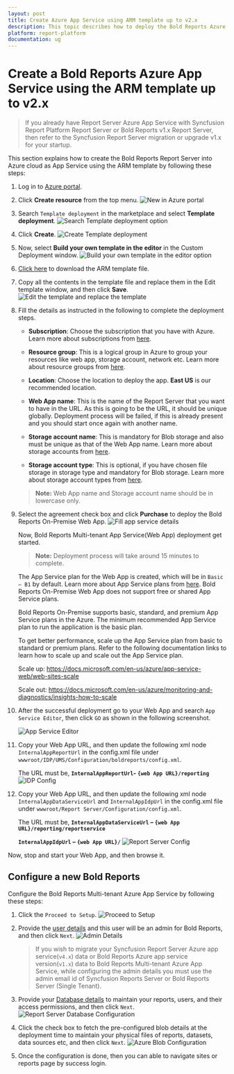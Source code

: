 ```yaml
---
layout: post
title: Create Azure App Service using ARM template up to v2.x
description: This topic describes how to deploy the Bold Reports Azure App Service using the ARM template up to v2.x.
platform: report-platform
documentation: ug
---
```


# Create a Bold Reports Azure App Service using the ARM template up to v2.x

> If you already have Report Server Azure App Service with Syncfusion Report Platform Report Server or Bold Reports v1.x Report Server, then refer to the Syncfusion Report Server migration or upgrade v1.x for your startup.

This section explains how to create the Bold Reports Report Server into Azure cloud as App Service using the ARM template by following these steps:

1. Log in to [Azure portal](https://portal.azure.com/).

2. Click **Create resource** from the top menu.
![New in Azure portal](/static/assets/on-premise/images/how-to/new-template.png)

3. Search `Template deployment` in the marketplace and select **Template deployment**.
![Search Template deployment option](/static/assets/on-premise/images/how-to/search-template.png)

4. Click **Create**.
![Create Template deployment](/static/assets/on-premise/images/how-to/create-template.png)

5. Now, select **Build your own template in the editor** in the Custom Deployment window.
![Build your own template in the editor option](/static/assets/on-premise/images/how-to/build-your-own-template.png)

6. [Click here](https://raw.githubusercontent.com/boldreports/bold-reports-azure/master/armtemplates/v2.4.19/BoldReportsAppServiceTemplate.json) to download the ARM template file.

7. Copy all the contents in the template file and replace them in the Edit template window, and then click **Save**.
![Edit the template and replace the template](/static/assets/on-premise/images/how-to/edit-template.png)

8. Fill the details as instructed in the following to complete the deployment steps.
    * **Subscription**: Choose the subscription that you have with Azure. Learn more about subscriptions from [here](https://blogs.msdn.microsoft.com/arunrakwal/2012/04/09/create-windows-azure-subscription/).

    * **Resource group**: This is a logical group in Azure to group your resources like web app, storage account, network etc. Learn more about resource groups from [here](https://docs.microsoft.com/en-us/azure/azure-resource-manager/resource-group-overview#resource-groups).

    * **Location**: Choose the location to deploy the app. **East US** is our recommended location.

    * **Web App name**: This is the name of the Report Server that you want to have in the URL. As this is going to be the URL, it should be unique globally. Deployment process will be failed, if this is already present and you should start once again with another name.

    * **Storage account name**: This is mandatory for Blob storage and also must be unique as that of the Web App name. Learn more about storage accounts from [here](https://docs.microsoft.com/en-us/azure/storage/storage-introduction).

    * **Storage account type**: This is optional, if you have chosen file storage in storage type and mandatory for Blob storage. Learn more about storage account types from [here](https://docs.microsoft.com/en-us/azure/storage/storage-introduction#replication-for-durability-and-high-availability).

   > **Note:** Web App name and Storage account name should be in lowercase only.

9. Select the agreement check box and click **Purchase** to deploy the Bold Reports On-Premise Web App.
![Fill app service details](/static/assets/on-premise/images/how-to/custom-template-details-form.png)

   Now, Bold Reports Multi-tenant App Service(Web App) deployment get started.

   > **Note:** Deployment process will take around 15 minutes to complete.

   The App Service plan for the Web App is created, which will be in `Basic – B1` by default. Learn more about App Service plans from [here](https://docs.microsoft.com/en-us/azure/app-service/azure-web-sites-web-hosting-plans-in-depth-overview). Bold Reports On-Premise Web App does not support free or shared App Service plans.

   Bold Reports On-Premise supports basic, standard, and premium App Service plans in the Azure. The minimum recommended App Service plan to run the application is the basic plan.

   To get better performance, scale up the App Service plan from basic to standard or premium plans. Refer to the following documentation links to learn how to scale up and scale out the App Service plan.

   Scale up: <https://docs.microsoft.com/en-us/azure/app-service-web/web-sites-scale>

   Scale out: <https://docs.microsoft.com/en-us/azure/monitoring-and-diagnostics/insights-how-to-scale>

10. After the successful deployment go to your Web App and search `App Service Editor`, then click `GO` as shown in the following screenshot.

    ![App Service Editor](/static/assets/on-premise/images/how-to/app-service-editor.png)

11. Copy your Web App URL, and then update the following xml node `InternalAppReportUrl` in the config.xml file under `wwwroot/IDP/UMS/Configuration/boldreports/config.xml`.

    The URL must be, **`InternalAppReportUrl`- `{web App URL}/reporting`**
    ![IDP Config](/static/assets/on-premise/images/how-to/idp-config.png)

12. Copy your Web App URL, and then update the following xml node `InternalAppDataServiceUrl` and `InternalAppIdpUrl` in the config.xml file under `wwwroot/Report Server/Configuration/config.xml`.

    The URL must be, **`InternalAppDataServiceUrl` – `{web App URL}/reporting/reportservice`**

    **`InternalAppIdpUrl` – `{web App URL}/`**
   ![Report Server Config](/static/assets/on-premise/images/how-to/report-server-config.png)

Now, stop and start your Web App, and then browse it.

## Configure a new Bold Reports

Configure the Bold Reports Multi-tenant Azure App Service by following these steps:

1. Click the `Proceed to Setup`.
   ![Proceed to Setup](/static/assets/on-premise/images/how-to/proceed-to-setup-button.png)

2. Provide the [user details](../../application-startup/#new-user---system-administrator) and this user will be an admin for Bold Reports, and then click `Next`.
   ![Admin Details](/static/assets/on-premise/images/how-to/admin-details.png)
   >If you wish to migrate your Syncfusion Report Server Azure app service(`v4.x`) data or Bold Reports Azure app service version(`v1.x`) data to Bold Reports Multi-tenant Azure App Service, while configuring the admin details you must use the admin email id of Syncfusion Reports Server or Bold Reports Server (Single Tenant).

3. Provide your [Database details](../../application-startup/#database-configuration) to maintain your reports, users, and their access permissions, and then click `Next`.
   ![Report Server Database Configuration](/static/assets/on-premise/images/how-to/report-server-database-configuration.png)

4. Click the check box to fetch the pre-configured blob details at the deployment time to maintain your physical files of reports, datasets, data sources etc, and then click `Next`.
   ![Azure Blob Configuration](/static/assets/on-premise/images/how-to/azure-blob-configuration.png)

5. Once the configuration is done, then you can able to navigate sites or reports page by success login.